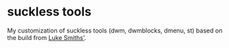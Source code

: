# suckless tools
My customization of suckless tools (dwm, dwmblocks, dmenu, st) based on the build from [Luke Smiths'](https://github.com/LukeSmithxyz/).
